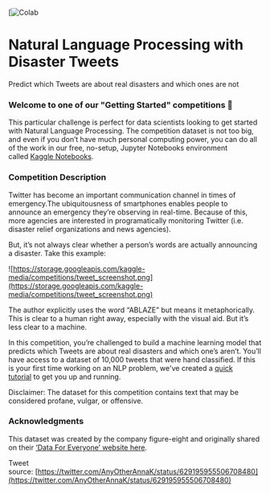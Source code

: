 [![Colab](https://colab.research.google.com/github/rafaelmgr12/ds-projects/blob/main/NLP-Twitter/NLP_Tweet.ipynb)
# Natural Language Processing with Disaster Tweets
Predict which Tweets are about real disasters and which ones are not

### **Welcome to one of our "Getting Started" competitions 👋**

This particular challenge is perfect for data scientists looking to get started with Natural Language Processing. The competition dataset is not too big, and even if you don’t have much personal computing power, you can do all of the work in our free, no-setup, Jupyter Notebooks environment called [Kaggle Notebooks](https://www.kaggle.com/docs/kernels#the-kernels-environment).

### **Competition Description**

Twitter has become an important communication channel in times of emergency.The ubiquitousness of smartphones enables people to announce an emergency they’re observing in real-time. Because of this, more agencies are interested in programatically monitoring Twitter (i.e. disaster relief organizations and news agencies).

But, it’s not always clear whether a person’s words are actually announcing a disaster. Take this example:

![https://storage.googleapis.com/kaggle-media/competitions/tweet_screenshot.png](https://storage.googleapis.com/kaggle-media/competitions/tweet_screenshot.png)

The author explicitly uses the word “ABLAZE” but means it metaphorically. This is clear to a human right away, especially with the visual aid. But it’s less clear to a machine.

In this competition, you’re challenged to build a machine learning model that predicts which Tweets are about real disasters and which one’s aren’t. You’ll have access to a dataset of 10,000 tweets that were hand classified. If this is your first time working on an NLP problem, we've created a [quick tutorial](https://www.kaggle.com/philculliton/nlp-getting-started-tutorial) to get you up and running.

Disclaimer: The dataset for this competition contains text that may be considered profane, vulgar, or offensive.

### **Acknowledgments**

This dataset was created by the company figure-eight and originally shared on their [‘Data For Everyone’ website here](https://www.figure-eight.com/data-for-everyone/).

Tweet source: [https://twitter.com/AnyOtherAnnaK/status/629195955506708480](https://twitter.com/AnyOtherAnnaK/status/629195955506708480)
